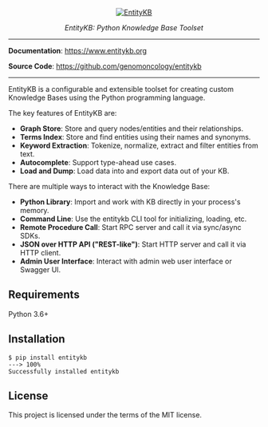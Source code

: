 <p align="center">
  <a href="https://entitykb.org"><img src="./img/logo.png" alt="EntityKB"></a>
</p>
<p align="center">
    <em>EntityKB: Python Knowledge Base Toolset</em>
</p>

---

**Documentation**: <a href="https://www.entitykb.org" target="_blank">https://www.entitykb.org</a>

**Source Code**: <a href="https://github.com/genomoncology/entitykb" target="_blank">https://github.com/genomoncology/entitykb</a>

---

EntityKB is a configurable and extensible toolset for creating custom
Knowledge Bases using the Python programming language.

The key features of EntityKB are:

* **Graph Store**: Store and query nodes/entities and their relationships.
* **Terms Index**: Store and find entities using their names and synonyms.
* **Keyword Extraction**: Tokenize, normalize, extract and filter entities from text.
* **Autocomplete**: Support type-ahead use cases.
* **Load and Dump**: Load data into and export data out of your KB.

There are multiple ways to interact with the Knowledge Base:

* **Python Library**: Import and work with KB directly in your process's memory.
* **Command Line**: Use the entitykb CLI tool for initializing, loading, etc.
* **Remote Procedure Call**: Start RPC server and call it via sync/async SDKs.
* **JSON over HTTP API ("REST-like")**: Start HTTP server and call it via HTTP client.
* **Admin User Interface**: Interact with admin web user interface or Swagger UI.



## Requirements

Python 3.6+

## Installation

<div class="termy">

```console
$ pip install entitykb
---> 100%
Successfully installed entitykb
```

</div>


## License

This project is licensed under the terms of the MIT license.